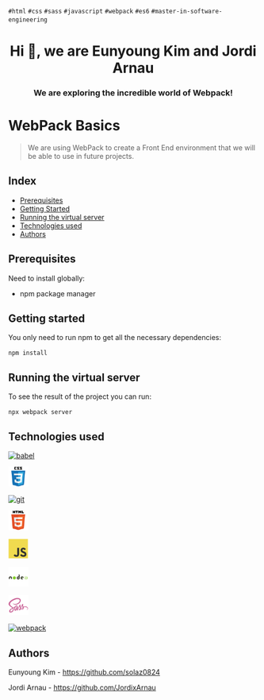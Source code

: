 `#html` `#css` `#sass` `#javascript` `#webpack` `#es6` `#master-in-software-engineering`

<h1 align="center">Hi 👋, we are Eunyoung Kim and Jordi Arnau</h1>
<h3 align="center">We are exploring the incredible world of Webpack!</h3>

# WebPack Basics <!-- omit in toc -->

> We are using WebPack to create a Front End environment that we will be able to use in future projects.

## Index <!-- omit in toc -->

- [Prerequisites](#prerequisites)
- [Getting Started](#getting-started)
- [Running the virtual server](#running-the-virtual-server)
- [Technologies used](#technologies-used)
- [Authors](#authors)

## Prerequisites

Need to install globally:

- npm package manager

## Getting started

You only need to run npm to get all the necessary dependencies:

```
npm install
```

## Running the virtual server

To see the result of the project you can run:

```
npx webpack server
```

## Technologies used

<a href="https://babeljs.io/" target="_blank"> <img src="https://www.vectorlogo.zone/logos/babeljs/babeljs-icon.svg" alt="babel" width="40" height="40"/> </a><br>

<a href="https://www.w3schools.com/css/" target="_blank"> <img src="https://raw.githubusercontent.com/devicons/devicon/master/icons/css3/css3-original-wordmark.svg" alt="css3" width="40" height="40"/> </a><br>

<a href="https://git-scm.com/" target="_blank"> <img src="https://www.vectorlogo.zone/logos/git-scm/git-scm-icon.svg" alt="git" width="40" height="40"/> </a><br>

<a href="https://www.w3.org/html/" target="_blank"> <img src="https://raw.githubusercontent.com/devicons/devicon/master/icons/html5/html5-original-wordmark.svg" alt="html5" width="40" height="40"/></a><br>

<a href="https://developer.mozilla.org/en-US/docs/Web/JavaScript" target="_blank"> <img src="https://raw.githubusercontent.com/devicons/devicon/master/icons/javascript/javascript-original.svg" alt="javascript" width="40" height="40"/> </a><br>

<a href="https://nodejs.org" target="_blank"> <img src="https://raw.githubusercontent.com/devicons/devicon/master/icons/nodejs/nodejs-original-wordmark.svg" alt="nodejs" width="40" height="40"/> </a><br>

<a href="https://sass-lang.com" target="_blank"> <img src="https://raw.githubusercontent.com/devicons/devicon/master/icons/sass/sass-original.svg" alt="sass" width="40" height="40"/> </a><br>

<a href="https://webpack.js.org/" target="_blank"> <img src="https://raw.githubusercontent.com/webpack/media/master/logo/icon-square-big.png" alt="webpack" width="40" height="40"/> </a><br>

## Authors

Eunyoung Kim - https://github.com/solaz0824

Jordi Arnau - https://github.com/JordixArnau
